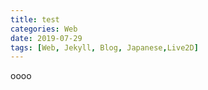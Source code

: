 ```yaml
---
title: test
categories: Web
date: 2019-07-29
tags: [Web, Jekyll, Blog, Japanese,Live2D]
---
```


oooo

